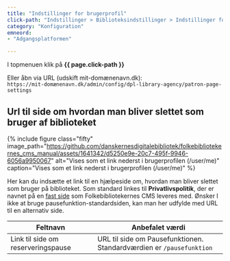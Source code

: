 ```yaml
---
title: "Indstillinger for brugerprofil"
click-path: "Indstillinger > Biblioteksindstillinger > Indstillinger for brugerprofil"
category: "Konfiguration"
emneord: 
- "Adgangsplatformen"

---
```


I topmenuen klik på **{{ page.click-path }}**

Eller åbn via URL (udskift mit-domænenavn.dk):\
`https://mit-domænenavn.dk/admin/config/dpl-library-agency/patron-page-settings`

## Url til side om hvordan man bliver slettet som bruger af biblioteket
{% include figure class="fifty" image_path="https://github.com/danskernesdigitalebibliotek/folkebibliotekernes_cms_manual/assets/1641342/d5250e9e-20c7-495f-9946-6056a9950067" alt="Vises som et link nederst i brugerprofilen (/user/me)" caption="Vises som et link nederst i brugerprofilen (/user/me)" %} 

Her kan du indsætte et link til en hjælpeside om, hvordan man bliver slettet som bruger på biblioteket. Som standard linkes til 
**Privatlivspolitik**, der er navnet på en [fast side](https://danskernesdigitalebibliotek.github.io/folkebibliotekernes_cms_manual/main/indhold/faste-sider/) som Folkebibliotekernes CMS leveres med.
Ønsker I ikke at bruge pausefunktion-standardsiden, kan man her udfylde med URL til en alternativ side.

|Feltnavn|Anbefalet værdi|
|---|---|
|Link til side om reserveringspause|URL til side om Pausefunktionen. Standardværdien er `/pausefunktion`|

